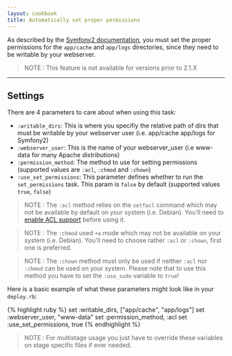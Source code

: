 ```yaml
---
layout: cookbook
title: Automatically set proper permissions
---
```


As described by the [Symfony2 documentation](
http://symfony.com/doc/current/book/installation.html#configuration-and-setup),
you must set the proper permissions for the `app/cache` and `app/logs` directories, since they need to be writable by your webserver.

> NOTE : This feature is not available for versions prior to 2.1.X

<hr />

## Settings

There are 4 parameters to care about when using this task:

- `:writable_dirs`: This is where you specifiy the relative path of dirs that
  must be writable by your webserver user (i.e. app/cache app/logs for
  Symfony2)
- `:webserver_user`: This is the name of your webserver_user (i.e www-data for
  many Apache distributions)
- `:permission_method`: The method to use for setting permissions (supported
  values are `:acl`, `:chmod` and `:chown`)
- `:use_set_permissions`: This parameter defines whether to run the `set_permissions`
  task. This param is `false` by default (supported values `true`, `false`)

> NOTE : The `:acl` method relies on the `setfacl` command which may not be available by
> default on your system (i.e. Debian).  You'll need to [enable ACL support](
> https://help.ubuntu.com/community/FilePermissionsACLs) before using it.

> NOTE : The `:chmod` used `+a` mode which may not be available on your system (i.e. Debian).
> You'll need to choose rather `:acl` or `:chown`, first one is preferred.

> NOTE : The `:chown` method must only be used if neither `:acl` nor `:chmod` can
> be used on your system. Please note that to use this method you have to set
> the `:use_sudo` variable to `true`!

Here is a basic example of what these parameters might look like in your `deploy.rb`:

{% highlight ruby %}
set :writable_dirs,       ["app/cache", "app/logs"]
set :webserver_user,      "www-data"
set :permission_method,   :acl
set :use_set_permissions, true
{% endhighlight %}

> NOTE : For multistage usage you just have to override these variables on
> stage specific files if ever needed.
